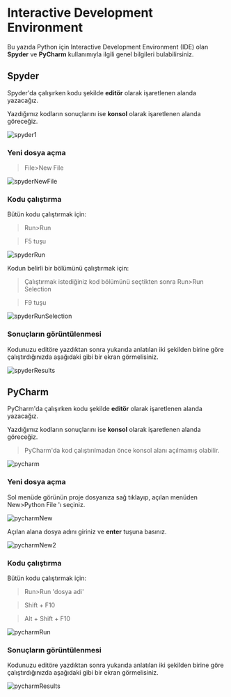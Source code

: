 # Interactive Development Environment

Bu yazıda Python için Interactive Development Environment (IDE) olan **Spyder** ve **PyCharm** kullanımıyla ilgili genel bilgileri bulabilirsiniz.

## Spyder

Spyder'da çalışırken kodu şekilde **editör** olarak işaretlenen alanda yazacağız.

Yazdığımız kodların sonuçlarını ise **konsol** olarak işaretlenen alanda göreceğiz.

![spyder1](images/ide/spyder1.png)

### Yeni dosya açma

> File>New File

![spyderNewFile](images/ide/spyderNewFile.png)

### Kodu çalıştırma
Bütün kodu çalıştırmak için:

> Run>Run

> F5 tuşu

![spyderRun](images/ide/spyderRun.png)

Kodun belirli bir bölümünü çalıştırmak için:
> Çalıştırmak istediğiniz kod bölümünü seçtikten sonra
Run>Run Selection

> F9 tuşu

![spyderRunSelection](images/ide/spyderRunSelection.png)

### Sonuçların görüntülenmesi

Kodunuzu editöre yazdıktan sonra yukarıda anlatılan iki şekilden birine göre çalıştırdığınızda aşağıdaki gibi bir ekran görmelisiniz.

![spyderResults](images/ide/spyderResults.png)

## PyCharm


PyCharm'da çalışırken kodu şekilde **editör** olarak işaretlenen alanda yazacağız.

Yazdığımız kodların sonuçlarını ise **konsol** olarak işaretlenen alanda göreceğiz.

> PyCharm'da kod çalıştırılmadan önce konsol alanı açılmamış olabilir.

![pycharm](images/ide/pycharm.png)

### Yeni dosya açma

Sol menüde görünün proje dosyanıza sağ tıklayıp, açılan menüden New>Python File 'ı seçiniz.

![pycharmNew](images/ide/pycharmNew.png)

Açılan alana dosya adını giriniz ve **enter** tuşuna basınız.

![pycharmNew2](images/ide/pycharmNew2.png)

### Kodu çalıştırma
Bütün kodu çalıştırmak için:

> Run>Run 'dosya adi'

> Shift + F10

> Alt + Shift + F10

![pycharmRun](images/ide/pycharmRun.png)

### Sonuçların görüntülenmesi

Kodunuzu editöre yazdıktan sonra yukarıda anlatılan iki şekilden birine göre çalıştırdığınızda aşağıdaki gibi bir ekran görmelisiniz.

![pycharmResults](images/ide/pycharmResults.png)
